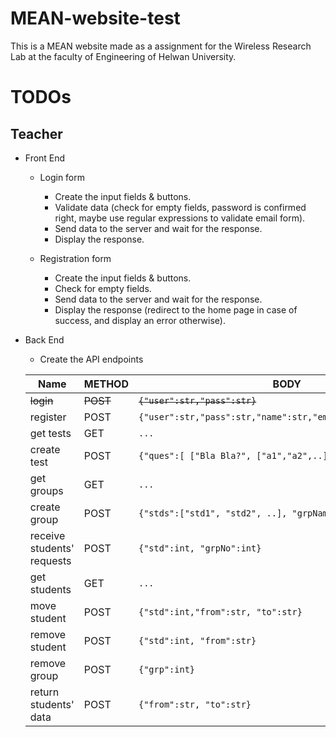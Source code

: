 # MEAN-website-test
This is a MEAN website made as a assignment for the Wireless Research Lab at the faculty of Engineering of Helwan University.

# TODOs
## Teacher
- Front End
  - Login form
    - Create the input fields & buttons.
    - Validate data (check for empty fields, password is confirmed right, maybe use regular expressions to validate email form).
    - Send data to the server and wait for the response.
    - Display the response.

  - Registration form
    - Create the input fields & buttons.
    - Check for empty fields.
    - Send data to the server and wait for the response.
    - Display the response (redirect to the home page in case of success, and display an error otherwise).
  
- Back End
  - Create the API endpoints

  Name                       |  METHOD    |  BODY                                                       |  URL
  ------                     |------------|-----------------------------                                |-------
  ~~login~~                      |~~POST~~        |~~`{"user":str,"pass":str}`~~                                    |~~`..t/log`~~
  register                   |POST        |`{"user":str,"pass":str,"name":str,"email":str,"phone":int}` |`..t/reg`
  get tests                  |GET         |`...`                                                        |`..t/getTests`
  create test                |POST        |`{"ques":[ ["Bla Bla?", ["a1","a2",..], .. ] ],"user":str}`  |`..t/tst`
  get groups                 |GET         |`...`                                                        |`..t/getGrps`
  create group               |POST        |`{"stds":["std1", "std2", ..], "grpName":str, "user":str}`   |`..t/grp`
  receive students' requests |POST        |`{"std":int, "grpNo":int}`                                   |`..t/req`
  get students               |GET         |`...`                                                        |`..t/getStds`
  move student               |POST        |`{"std":int,"from":str, "to":str}`                           |`..t/mov`
  remove student             |POST        |`{"std":int, "from":str}`                                    |`..t/rmv/std`
  remove group               |POST        |`{"grp":int}`                                                |`..t/rmv/grp`
  return students' data      |POST        |`{"from":str, "to":str}`                                     |`..t/getData`
